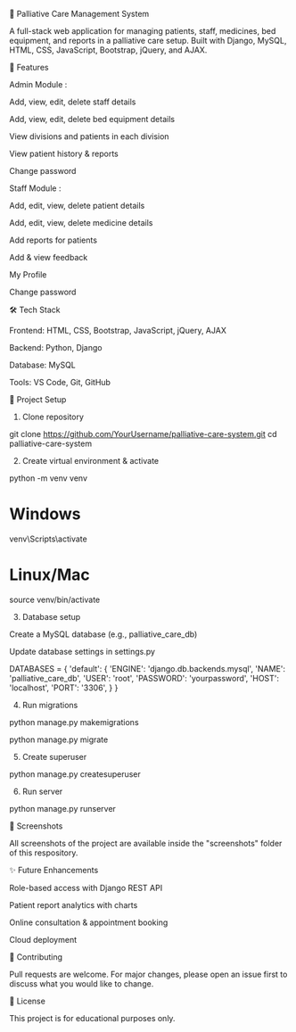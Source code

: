 🏥 Palliative Care Management System

A full-stack web application for managing patients, staff, medicines, bed equipment, and reports in a palliative care setup. Built with Django, MySQL, HTML, CSS, JavaScript, Bootstrap, jQuery, and AJAX.



🚀 Features

Admin Module :

Add, view, edit, delete staff details

Add, view, edit, delete bed equipment details

View divisions and patients in each division

View patient history & reports

Change password


Staff Module :

Add, edit, view, delete patient details

Add, edit, view, delete medicine details

Add reports for patients

Add & view feedback

My Profile

Change password




🛠 Tech Stack

Frontend: HTML, CSS, Bootstrap, JavaScript, jQuery, AJAX

Backend: Python, Django

Database: MySQL

Tools: VS Code, Git, GitHub




📂 Project Setup

1. Clone repository

git clone https://github.com/YourUsername/palliative-care-system.git
cd palliative-care-system


2. Create virtual environment & activate

python -m venv venv
# Windows
venv\Scripts\activate
# Linux/Mac
source venv/bin/activate


3. Database setup

Create a MySQL database (e.g., palliative_care_db)

Update database settings in settings.py

DATABASES = {
    'default': {
        'ENGINE': 'django.db.backends.mysql',
        'NAME': 'palliative_care_db',
        'USER': 'root',
        'PASSWORD': 'yourpassword',
        'HOST': 'localhost',
        'PORT': '3306',
    }
}

4. Run migrations
   
python manage.py makemigrations

python manage.py migrate


5. Create superuser
   
python manage.py createsuperuser


6. Run server

python manage.py runserver




📸 Screenshots

All screenshots of the project are available inside the "screenshots" folder of this respository.



✨ Future Enhancements

Role-based access with Django REST API

Patient report analytics with charts

Online consultation & appointment booking

Cloud deployment





🤝 Contributing

Pull requests are welcome. For major changes, please open an issue first to discuss what you would like to change.




📜 License

This project is for educational purposes only.

